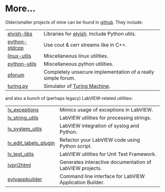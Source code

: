 # More...

Older/smaller projects of mine can be found in [github](https://github.com/gergelyk). They include:

|   |   |
|---|---|
| [elvish-libs](https://github.com/gergelyk/elvish-libs) | Libraries for [elvish](elv.sh). Include Python utils. |
| [python-stdcpp](https://github.com/gergelyk/python-stdcpp) | Use cout & cerr streams like in C++. |
| [linux-utils](https://github.com/gergelyk/linux-utils/tree/master) | Miscellaneous linux utilities. |
| [python-utils](https://github.com/gergelyk/pymiscutils/tree/master/miscutils) | Miscellaneous python utilities. |
| [pforum](https://github.com/gergelyk/pforum) |  Completely unsecure implementation of a really simple forum. |
| [turing.py](https://github.com/gergelyk/turing.py) | Simulator of [Turing Machine](https://en.wikipedia.org/wiki/Turing_machine). |

and also a bunch of (perhaps legacy) LabVIEW-related utilities:

|   |   |
|---|---|
| [lv_exceptions](https://github.com/gergelyk/lv_exceptions) | Mimics usage of exceptions in LabVIEW. |
| [lv_string_utils](https://github.com/gergelyk/lv_string_utils) | LabVIEW utilities for processing strings. |
| [lv_system_utils](https://github.com/gergelyk/lv_system_utils) | LabVIEW integration of syslog and Python. |
| [lv_edit_labels_plugin](https://github.com/gergelyk/lv_edit_labels_plugin) | Refactor your LabVIEW code using Python script. |
| [lv_test_utils](https://github.com/gergelyk/lv_test_utils) | LabVIEW utilities for Unit Test Framework. |
| [lvprj2html](https://github.com/gergelyk/lvprj2html) | Generates interactive documentation of LabVIEW projects. |
| [pylvappbuilder](https://github.com/gergelyk/pylvappbuilder) | Command line interface for LabVIEW Application Builder. |
